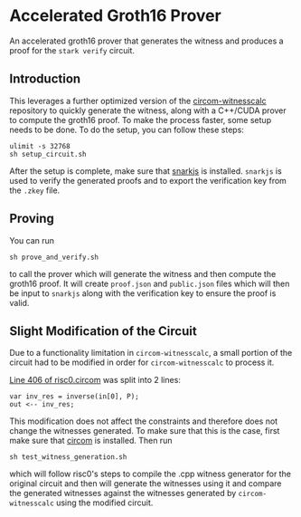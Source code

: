 # Accelerated Groth16 Prover

An accelerated groth16 prover that generates the witness and produces a proof for the `stark verify` circuit.

## Introduction

This leverages a further optimized version of the [circom-witnesscalc](https://github.com/iden3/circom-witnesscalc)
repository to quickly generate the witness, along with a C++/CUDA prover to compute the groth16 proof. 
To make the process faster, some setup needs to be done. To do the setup, you can follow these steps:

```
ulimit -s 32768
sh setup_circuit.sh
```

After the setup is complete, make sure that [snarkjs](https://github.com/iden3/snarkjs) is installed. 
`snarkjs` is used to verify the generated proofs and to export the verification key from the `.zkey` file.

## Proving

You can run
```
sh prove_and_verify.sh
```
to call the prover which will generate the witness and then compute the groth16 proof.
It will create `proof.json` and `public.json` files which will then be input to `snarkjs` along with the verification key to ensure the proof is valid.

## Slight Modification of the Circuit

Due to a functionality limitation in `circom-witnesscalc`, a small portion of the circuit had to be modified 
in order for `circom-witnesscalc` to process it.

[Line 406 of risc0.circom](https://github.com/supranational/risc0-dev3/blob/23ce8a6aa63631d3baf528eed5d1b02041a545c9/groth16_proof/groth16/risc0.circom#L406) was split into 2 lines:
```
var inv_res = inverse(in[0], P);
out <-- inv_res;
```
This modification does not affect the constraints and therefore does not change the witnesses generated. 
To make sure that this is the case, first make sure that [circom](https://github.com/iden3/circom) is installed. 
Then run
```
sh test_witness_generation.sh
```
which will follow risc0's steps to compile the .cpp witness generator for the original circuit and then will 
generate the witnesses using it and compare the generated witnesses 
against the witnesses generated by `circom-witnesscalc` using the modified circuit.

